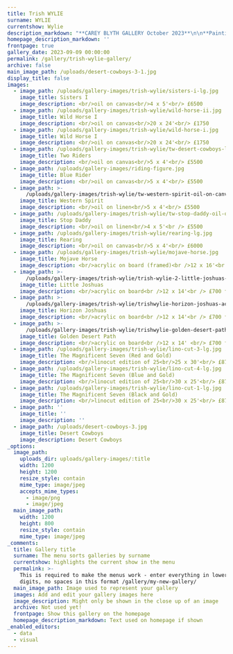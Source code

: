 ```yaml
---
title: Trish WYLIE
surname: WYLIE
currentshow: Wylie
description_markdown: "**CAREY BLYTH GALLERY October 2023**\n\n**Paintings by TRISH WYLIE**\n\n**ALL THE PRETTY HORSES**\n\nText by Jenny Blyth, Curator & Gallerist\n\nTrish Wylie, originally from Stockwell, is a Londoner through and through, a painter with a love of horses and Westerns.\_ Although she abandoned London for West Bay on the Dorset coast to raise a young family, she returned in 2010 to the hustle and bustle of the city at 53 years of age with two daughters, settling happily in Shepherd’s Bush. Strange then, one might suppose, for a city girl to have such a profound love of horses, and more so Westerns. \_Her studio desk space is studded with prints of horses - Film Stills, traced, drawn and washed in inks… Her paintings have a cinematic sensibility – cool and glamorous, with strong lines and flat planes of colour in oil on canvas. The reds, blacks and purples are unapologetic, and lend an immediacy we associate with Pop Art.\n\nTrue, that as a child of the 60s & 70s she grew up on a diet of TV Westerns. TW was and remains, a tomboy. One of a gang with older brothers, she recalls clambering over corrugated sheet metal fences.\_ Games such as *Stallions* were of their imagination, their roles influenced by the idealised heroics of cowboys on the Frontier borderlands that inspired the Westerns that they loved.\_ *The* *Magnificent Seven*, *How The West Was Won, The Misfits* and Spaghetti Westerns of Sergio Leone are amongst her favourites, and inspiration for **All The Pretty Horses**. But more particularly, her father made harnesses for the working horses that turned the trains and delivered goods at Camden.\_ She recalls, as a child, the sound of horses kicking stable doors of a morning. Her parents had run away together from Ireland where her father was employed as a Saddler for Trish’s grandfather.\_ So for Trish, as for her parents and grandparents, horses are in the blood.\n\nPerhaps it was those early years where she first wisted after the adventure and heroics of the characters that now fuel her paintings.\_ Gender precluded but informed her mind’s eye. Born into an Irish Catholic family, one of ten siblings born in quick succession, she describes her mother as ‘powerless, without control’. \_TW’s palette reflects her thoughts, reversing archetypal gender colour assumptions as she transposes blues with pinks. \_**Sisters I & II**, in red and pink on black, originated from police horses she observed on parade in Holland Park - male horses in reality that she has infused with motifs of leaping horses she discovered at the Design Museum. \_ Assigning female gender, TW has caught the unbridled energy of young male horses, jostling for position as they run together. Effectively she has released them back to the wild on canvas - young stallions in the making.\n\nTW studied Fine Art at Camberwell School of Art incorporating film and psychology, specifically crime and punishment, into her chosen modules. \_John Sturges’ *Magnificent Seven* inspired by Akira Kurosawa’s *Seven Samurai* is core to TW’s new work such as **Desert Cowboys**. \_AK drew on a lifetime study of drama from Shakespeare to Dosteovsky when creating his films.\_ The severity of action and consequence in plots from *King Lear* to *Crime & Punishment* resonated with codes of honour prescribed for Samurai warriors - Japan had long been forbidden access to Western culture, particularly American Westerns, so in effect AK created a Japanese Western. In TWs linocuts of *The Magnificent Seven,* vertical streaks etched into the surface of the linoleum emulate the rain as the riders are carried forward by their horses running together shoulder to shoulder.\n\nIn 2019, TW spent six weeks on the West Coast of California, and ten days in the Mojave Desert in a mobile home, alone.\_ Brutal in the summer months, and too hot to sustain horses with only 3-5 inches of rain a year, the desert was once a hideaway for outlaws and hunting ground for posses. Home to *Death Valley* and *Furnace Creek* with temperatures the hottest recorded on Earth at over 56 degrees, homesteaders and pioneers died crossing the desert in their quest for gold, or to make a new life in California.\_ The southern region of the Mojave Desert is straddled by the Joshua Tree National Park named after the succulent Joshua Trees pollinated by yucca moths, but wildlife, prescribed by the harshest of terrains and climate, ranges from scorpions and snakes to road runners, jack rabbits and mountain lions. \_ TW explored the Mojave in the Autumn, feeding the tones of the desert into her work.\n\nWhereas earlier paintings, scaled up from smaller collaged studies, featured the violent ‘heroism’ of adventure in the Wild West as glamorised by the film industry, TW’s most recent work steps away from the lawlessness of an untamed land where gun laws continue to define and determine behaviour.\_ Her new paintings celebrate the spirit of freedom portrayed so beautifully in Cormac McCarthy’s Borderland Trilogy **All The Pretty Horses.** Identifying the riders simply by the brim and curl of their hats, the jangle of spurs and the squeeze of leather, the horses are the stars of the show – you can hear the thunder of their hooves, the sound of their breath and the speed as they run. Trish Wylie does not seek to recreate figurative semblance, more the spirit of the horses in the moment, their exuberance and primal energy. Rearing horses feature predominantly, wild creatures, at one with a wild land."
homepage_description_markdown: ''
frontpage: true
gallery_date: 2023-09-09 00:00:00
permalink: /gallery/trish-wylie-gallery/
archive: false
main_image_path: /uploads/desert-cowboys-3-1.jpg
display_title: false
images:
  - image_path: /uploads/gallery-images/trish-wylie/sisters-i-lg.jpg
    image_title: Sisters I
    image_description: <br/>oil on canvas<br/>4 x 5'<br/> £6500
  - image_path: /uploads/gallery-images/trish-wylie/wild-horse-ii.jpg
    image_title: Wild Horse I
    image_description: <br/>oil on canvas<br/>20 x 24'<br/> £1750
  - image_path: /uploads/gallery-images/trish-wylie/wild-horse-i.jpg
    image_title: Wild Horse I
    image_description: <br/>oil on canvas<br/>20 x 24'<br/> £1750
  - image_path: /uploads/gallery-images/trish-wylie/tw-desert-cowboys-lg-light.jpg
    image_title: Two Riders
    image_description: <br/>oil on canvas<br/>5 x 4'<br/> £5500
  - image_path: /uploads/gallery-images/riding-figure.jpg
    image_title: Blue Rider
    image_description: <br/>oil on canvas<br/>5 x 4'<br/> £5500
  - image_path: >-
      /uploads/gallery-images/trish-wylie/tw-western-spirit-oil-on-canvas-5-x-4.jpg
    image_title: Western Spirit
    image_description: <br/>oil on linen<br/>5 x 4'<br/> £5500
  - image_path: /uploads/gallery-images/trish-wylie/tw-stop-daddy-oil-on-canvas-5-x-4.jpg
    image_title: Stop Daddy
    image_description: <br/>oil on linen<br/>4 x 5'<br /> £5500
  - image_path: /uploads/gallery-images/trish-wylie/rearing-lg.jpg
    image_title: Rearing
    image_description: <br/>oil on canvas<br/>5 x 4'<br/> £6000
  - image_path: /uploads/gallery-images/trish-wylie/mojave-horse.jpg
    image_title: Mojave Horse
    image_description: <br/>acrylic on board (framed)<br />12 x 16'<br /> £750 SOLD
  - image_path: >-
      /uploads/gallery-images/trish-wylie/trish-wylie-2-little-joshuas-acrylic-on-board-in-black-wooden-frame-12-x-14.jpg
    image_title: Little Joshuas
    image_description: <br/>acrylic on board<br />12 x 14'<br /> £700 framed SOLD
  - image_path: >-
      /uploads/gallery-images/trish-wylie/trishwylie-horizon-joshuas-acrylic-on-board-in-black-wooden-frame-14-x-12.jpg
    image_title: Horizon Joshuas
    image_description: <br/>acrylic on board<br />12 x 14'<br /> £700 framed
  - image_path: >-
      /uploads/gallery-images/trish-wylie/trishwylie-golden-desert-path-acrylic-on-board-in-black-wooden-frame-12-x-14.jpg
    image_title: Golden Desert Path
    image_description: <br/>acrylic on board<br />12 x 14' <br/> £700 framed
  - image_path: /uploads/gallery-images/trish-wylie/lino-cut-3-lg.jpg
    image_title: The Magnificent Seven (Red and Gold)
    image_description: <br/>linocut edition of 25<br/>25 x 30'<br/> £875
  - image_path: /uploads/gallery-images/trish-wylie/lino-cut-4-lg.jpg
    image_title: The Magnificent Seven (Blue and Gold)
    image_description: <br/>linocut edition of 25<br/>30 x 25'<br/> £875
  - image_path: /uploads/gallery-images/trish-wylie/lino-cut-1-lg.jpg
    image_title: The Magnificent Seven (Black and Gold)
    image_description: <br/>linocut edition of 25<br/>30 x 25'<br/> £875
  - image_path: ''
    image_title: ''
    image_description: ''
  - image_path: /uploads/desert-cowboys-3.jpg
    image_title: Desert Cowboys
    image_description: Desert Cowboys
_options:
  image_path:
    uploads_dir: uploads/gallery-images/:title
    width: 1200
    height: 1200
    resize_style: contain
    mime_type: image/jpeg
    accepts_mime_types:
      - image/png
      - image/jpeg
  main_image_path:
    width: 1200
    height: 800
    resize_style: contain
    mime_type: image/jpeg
_comments:
  title: Gallery title
  surname: The menu sorts galleries by surname
  currentshow: highlights the current show in the menu
  permalink: >-
    This is required to make the menus work - enter everything in lower case, no
    digits, no spaces in this format /gallery/my-new-gallery/
  main_image_path: Image used to represent your gallery
  images: Add and edit your gallery images here
  image_description: Might only be shown in the close up of an image
  archive: Not used yet!
  frontpage: Show this gallery on the homepage
  homepage_description_markdown: Text used on homepage if shown
_enabled_editors:
  - data
  - visual
---
```

